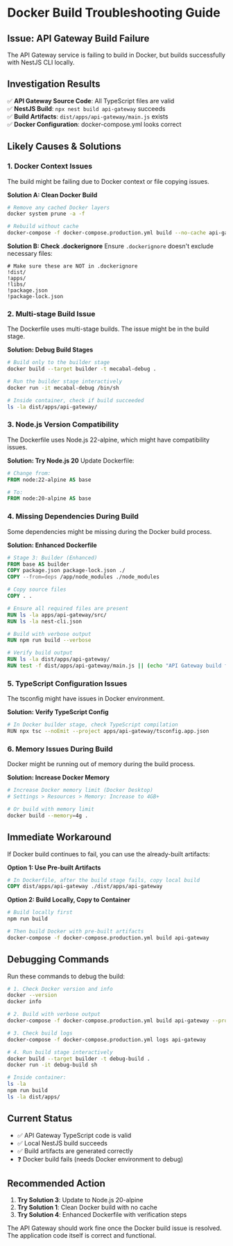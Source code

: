 # Docker Build Troubleshooting Guide

## Issue: API Gateway Build Failure

The API Gateway service is failing to build in Docker, but builds successfully with NestJS CLI locally.

## Investigation Results

✅ **API Gateway Source Code**: All TypeScript files are valid  
✅ **NestJS Build**: `npx nest build api-gateway` succeeds  
✅ **Build Artifacts**: `dist/apps/api-gateway/main.js` exists  
✅ **Docker Configuration**: docker-compose.yml looks correct  

## Likely Causes & Solutions

### 1. **Docker Context Issues**

The build might be failing due to Docker context or file copying issues.

**Solution A: Clean Docker Build**
```bash
# Remove any cached Docker layers
docker system prune -a -f

# Rebuild without cache
docker-compose -f docker-compose.production.yml build --no-cache api-gateway
```

**Solution B: Check .dockerignore**
Ensure `.dockerignore` doesn't exclude necessary files:
```
# Make sure these are NOT in .dockerignore
!dist/
!apps/
!libs/
!package.json
!package-lock.json
```

### 2. **Multi-stage Build Issue**

The Dockerfile uses multi-stage builds. The issue might be in the build stage.

**Solution: Debug Build Stages**
```bash
# Build only to the builder stage
docker build --target builder -t mecabal-debug .

# Run the builder stage interactively
docker run -it mecabal-debug /bin/sh

# Inside container, check if build succeeded
ls -la dist/apps/api-gateway/
```

### 3. **Node.js Version Compatibility**

The Dockerfile uses Node.js 22-alpine, which might have compatibility issues.

**Solution: Try Node.js 20**
Update Dockerfile:
```dockerfile
# Change from:
FROM node:22-alpine AS base

# To:
FROM node:20-alpine AS base
```

### 4. **Missing Dependencies During Build**

Some dependencies might be missing during the Docker build process.

**Solution: Enhanced Dockerfile**
```dockerfile
# Stage 3: Builder (Enhanced)
FROM base AS builder
COPY package.json package-lock.json ./
COPY --from=deps /app/node_modules ./node_modules

# Copy source files
COPY . .

# Ensure all required files are present
RUN ls -la apps/api-gateway/src/
RUN ls -la nest-cli.json

# Build with verbose output
RUN npm run build --verbose

# Verify build output
RUN ls -la dist/apps/api-gateway/
RUN test -f dist/apps/api-gateway/main.js || (echo "API Gateway build failed" && exit 1)
```

### 5. **TypeScript Configuration Issues**

The tsconfig might have issues in Docker environment.

**Solution: Verify TypeScript Config**
```bash
# In Docker builder stage, check TypeScript compilation
RUN npx tsc --noEmit --project apps/api-gateway/tsconfig.app.json
```

### 6. **Memory Issues During Build**

Docker might be running out of memory during the build process.

**Solution: Increase Docker Memory**
```bash
# Increase Docker memory limit (Docker Desktop)
# Settings > Resources > Memory: Increase to 4GB+

# Or build with memory limit
docker build --memory=4g .
```

## Immediate Workaround

If Docker build continues to fail, you can use the already-built artifacts:

**Option 1: Use Pre-built Artifacts**
```dockerfile
# In Dockerfile, after the build stage fails, copy local build
COPY dist/apps/api-gateway ./dist/apps/api-gateway
```

**Option 2: Build Locally, Copy to Container**
```bash
# Build locally first
npm run build

# Then build Docker with pre-built artifacts
docker-compose -f docker-compose.production.yml build api-gateway
```

## Debugging Commands

Run these commands to debug the build:

```bash
# 1. Check Docker version and info
docker --version
docker info

# 2. Build with verbose output
docker-compose -f docker-compose.production.yml build api-gateway --progress=plain

# 3. Check build logs
docker-compose -f docker-compose.production.yml logs api-gateway

# 4. Run build stage interactively
docker build --target builder -t debug-build .
docker run -it debug-build sh

# Inside container:
ls -la
npm run build
ls -la dist/apps/
```

## Current Status

- ✅ API Gateway TypeScript code is valid
- ✅ Local NestJS build succeeds  
- ✅ Build artifacts are generated correctly
- ❓ Docker build fails (needs Docker environment to debug)

## Recommended Action

1. **Try Solution 3**: Update to Node.js 20-alpine
2. **Try Solution 1**: Clean Docker build with no cache
3. **Try Solution 4**: Enhanced Dockerfile with verification steps

The API Gateway should work fine once the Docker build issue is resolved. The application code itself is correct and functional.